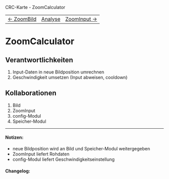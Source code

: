 CRC-Karte - ZoomCalculator
<table>
<tbody>
  <tr>
    <td>
        <a href='crc-ZoomBild.md'>
            ← ZoomBild
        </a>
    </td>
    <td>
        <a href='README.md'>
            Analyse
        </a>
    </td>
    <td>
        <a href='crc-ZoomInput.md'>
            ZoomInput →
        </a>
    </td>
  </tr>
</tbody>
</table>

# ZoomCalculator
## Verantwortlichkeiten
<!-- Wissen, welches verwaltet und angeboten wird, Aktion die angeboten werden, öffentliche Leistung -->
<!-- "Walkthrough" -> Szenarien zur Anwendung des Systems -->
<!-- Nichts, was eine andere Klasse machen könnte -->
<!-- Die Sachen die die Klasse macht -> keiner anderen Klasse geben -->
<!-- zentrale Verantwortlichkeiten vs verteilt -->
1. Input-Daten in neue Bildposition umrechnen
2. Geschwindigkeit umsetzen (Input abweisen, cooldown)

## Kollaborationen
<!-- Kann die Klasse die Verantwortlichkeiten selbstädnig erfüllen? Was benötigt sie von welcher Klasse? -->
<!-- Was weiß die Klasse? Welche anderen Klassen benötigen die Informationen? -->
1. Bild
2. ZoomInput
3. config-Modul
4. Speicher-Modul

---
#### Notizen:
<!-- Hier Notizen zum Denkprozess, Hintergrundgedanken, Klarstellungen hinzufügen  -->
- neue Bildposition wird an Bild und Speicher-Modul weitergegeben
- ZoomInput liefert Rohdaten
- config-Modul liefert Geschwindigkeitseinstellung

#### Changelog:
<!-- Hier eventuelle Abänderungen dokumentieren -->
